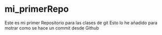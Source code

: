 # mi_primerRepo
Este es mi primer Repositorio para las clases de git
Esto lo he añadido para motrar como se hace un commit desde Github
